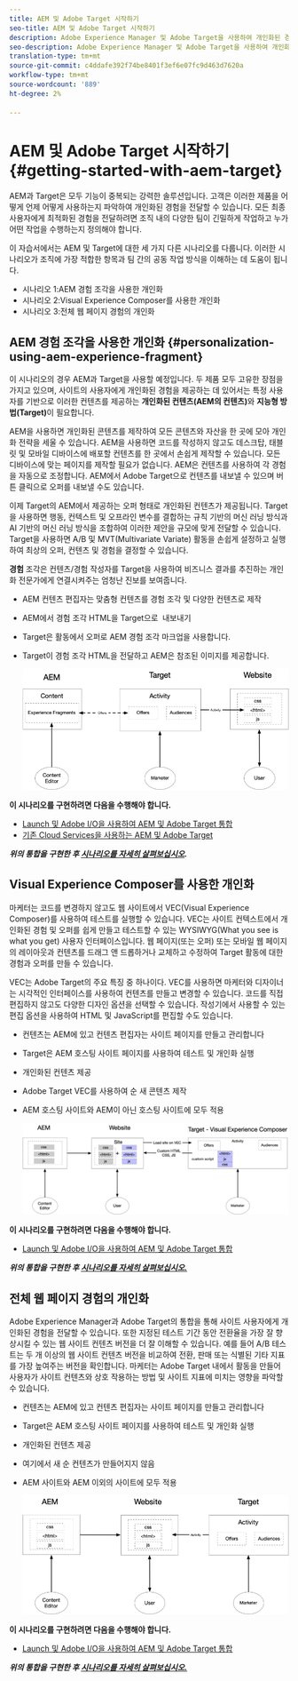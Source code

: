 ```yaml
---
title: AEM 및 Adobe Target 시작하기
seo-title: AEM 및 Adobe Target 시작하기
description: Adobe Experience Manager 및 Adobe Target을 사용하여 개인화된 경험을 제작 및 전달하는 방법을 보여주는 엔드 투 엔드 튜토리얼 이 튜토리얼에서는 전체 프로세스에 관여하는 다양한 성격과 이들이 어떻게 서로 공동 작업하는지에 대해서도 살펴봅니다
seo-description: Adobe Experience Manager 및 Adobe Target을 사용하여 개인화된 경험을 제작 및 전달하는 방법을 보여주는 엔드 투 엔드 튜토리얼 이 튜토리얼에서는 전체 프로세스에 관여하는 다양한 성격과 이들이 어떻게 서로 공동 작업하는지에 대해서도 살펴봅니다
translation-type: tm+mt
source-git-commit: c4ddafe392f74be8401f3ef6e07fc9d463d7620a
workflow-type: tm+mt
source-wordcount: '889'
ht-degree: 2%

---
```



# AEM 및 Adobe Target 시작하기 {#getting-started-with-aem-target}

AEM과 Target은 모두 기능이 중복되는 강력한 솔루션입니다. 고객은 이러한 제품을 어떻게 언제 어떻게 사용하는지 파악하여 개인화된 경험을 전달할 수 있습니다. 모든 최종 사용자에게 최적화된 경험을 전달하려면 조직 내의 다양한 팀이 긴밀하게 작업하고 누가 어떤 작업을 수행하는지 정의해야 합니다.

이 자습서에서는 AEM 및 Target에 대한 세 가지 다른 시나리오를 다룹니다. 이러한 시나리오가 조직에 가장 적합한 항목과 팀 간의 공동 작업 방식을 이해하는 데 도움이 됩니다.

* 시나리오 1:AEM 경험 조각을 사용한 개인화
* 시나리오 2:Visual Experience Composer를 사용한 개인화
* 시나리오 3:전체 웹 페이지 경험의 개인화

## AEM 경험 조각을 사용한 개인화 {#personalization-using-aem-experience-fragment}

이 시나리오의 경우 AEM과 Target을 사용할 예정입니다. 두 제품 모두 고유한 장점을 가지고 있으며, 사이트의 사용자에게 개인화된 경험을 제공하는 데 있어서는 특정 사용자를 기반으로 이러한 컨텐츠를 제공하는 **개인화된 컨텐츠(AEM의 컨텐츠)**&#x200B;와 **지능형 방법(Target)**&#x200B;이 필요합니다.

AEM을 사용하면 개인화된 콘텐츠를 제작하여 모든 콘텐츠와 자산을 한 곳에 모아 개인화 전략을 세울 수 있습니다. AEM을 사용하면 코드를 작성하지 않고도 데스크탑, 태블릿 및 모바일 디바이스에 배포할 컨텐츠를 한 곳에서 손쉽게 제작할 수 있습니다. 모든 디바이스에 맞는 페이지를 제작할 필요가 없습니다. AEM은 컨텐츠를 사용하여 각 경험을 자동으로 조정합니다. AEM에서 Adobe Target으로 컨텐츠를 내보낼 수 있으며 버튼 클릭으로 오퍼를 내보낼 수도 있습니다.

이제 Target의 AEM에서 제공하는 오퍼 형태로 개인화된 컨텐츠가 제공됩니다. Target을 사용하면 행동, 컨텍스트 및 오프라인 변수를 결합하는 규칙 기반의 머신 러닝 방식과 AI 기반의 머신 러닝 방식을 조합하여 이러한 제안을 규모에 맞게 전달할 수 있습니다.  Target을 사용하면 A/B 및 MVT(Multivariate Variate) 활동을 손쉽게 설정하고 실행하여 최상의 오퍼, 컨텐츠 및 경험을 결정할 수 있습니다.

**경험** 조각은 컨텐츠/경험 작성자를 Target을 사용하여 비즈니스 결과를 추진하는 개인화 전문가에게 연결시켜주는 엄청난 진보를 보여줍니다.

* AEM 컨텐츠 편집자는 맞춤형 컨텐츠를 경험 조각 및 다양한 컨텐츠로 제작
* AEM에서 경험 조각 HTML을 Target으로 &#x200B; 내보내기
* Target&#x200B;은 활동에서 오퍼로 AEM 경험 조각 마크업을 사용합니다.
* Target이 경험 조각 HTML을 전달하고 AEM은 참조된 이미지를 제공합니다.

   ![경험 조각 다이어그램을 사용한 개인화](assets/personalization-use-case-1/use-case-1-diagram.png)

**이 시나리오를 구현하려면 다음을 수행해야 합니다.**

* [Launch 및 Adobe I/O을 사용하여 AEM 및 Adobe Target 통합](./implementation.md#integrating-aem-target-options)
* [기존 Cloud Services을 사용하는 AEM 및 Adobe Target](./implementation.md#integrating-aem-target-options)

***위의 통합을 구현한 후  [시나리오를 자세히 살펴보십시오](./personalization-use-case-1.md).***

## Visual Experience Composer를 사용한 개인화

마케터는 코드를 변경하지 않고도 웹 사이트에서 VEC(Visual Experience Composer)를 사용하여 테스트를 실행할 수 있습니다. VEC는 사이트 컨텍스트에서 개인화된 경험 및 오퍼를 쉽게 만들고 테스트할 수 있는 WYSIWYG(What you see is what you get) 사용자 인터페이스입니다. 웹 페이지(또는 오퍼) 또는 모바일 웹 페이지의 레이아웃과 컨텐츠를 드래그 앤 드롭하거나 교체하고 수정하여 Target 활동에 대한 경험과 오퍼를 만들 수 있습니다.

VEC는 Adobe Target의 주요 특징 중 하나이다. VEC를 사용하면 마케터와 디자이너는 시각적인 인터페이스를 사용하여 컨텐츠를 만들고 변경할 수 있습니다. 코드를 직접 편집하지 않고도 다양한 디자인 옵션을 선택할 수 있습니다. 작성기에서 사용할 수 있는 편집 옵션을 사용하여 HTML 및 JavaScript를 편집할 수도 있습니다.

* 컨텐츠는 AEM에 있고 컨텐츠 편집자는 사이트 페이지를 만들고 관리합니다
* Target은 AEM 호스팅 사이트 페이지를 사용하여 테스트 및 개인화 실행
* 개인화된 컨텐츠 제공
* Adobe Target VEC를 사용하여 순 새 콘텐츠 제작
* AEM 호스팅 사이트와 AEM이 아닌 호스팅 사이트에 모두 적용

   ![Visual Experience Composer 다이어그램을 사용한 개인화](assets/personalization-use-case-3/use-case-diagram-3.png)

**이 시나리오를 구현하려면 다음을 수행해야 합니다.**

* [Launch 및 Adobe I/O을 사용하여 AEM 및 Adobe Target 통합](./implementation.md#integrating-aem-target-options)

***위의 통합을 구현한 후  [시나리오를 자세히 살펴보십시오.](./personalization-use-case-3.md)***

## 전체 웹 페이지 경험의 개인화

Adobe Experience Manager과 Adobe Target의 통합을 통해 사이트 사용자에게 개인화된 경험을 전달할 수 있습니다. 또한 지정된 테스트 기간 동안 전환율을 가장 잘 향상시킬 수 있는 웹 사이트 컨텐츠 버전을 더 잘 이해할 수 있습니다. 예를 들어 A/B 테스트는 두 개 이상의 웹 사이트 컨텐츠 버전을 비교하여 전환, 판매 또는 식별된 기타 지표를 가장 높여주는 버전을 확인합니다. 마케터는 Adobe Target 내에서 활동을 만들어 사용자가 사이트 컨텐츠와 상호 작용하는 방법 및 사이트 지표에 미치는 영향을 파악할 수 있습니다.

* 컨텐츠는 AEM에 있고 컨텐츠 편집자는 사이트 페이지를 만들고 관리합니다
* Target은 AEM 호스팅 사이트 페이지를 사용하여 테스트 및 개인화 실행
* 개인화된 컨텐츠 제공
* 여기에서 새 순 컨텐츠가 만들어지지 않음
* AEM 사이트와 AEM 이외의 사이트에 모두 적용

   ![다이어그램](assets/personalization-use-case-2/use-case-2-diagram.png)

**이 시나리오를 구현하려면 다음을 수행해야 합니다.**

* [Launch 및 Adobe I/O을 사용하여 AEM 및 Adobe Target 통합](./implementation.md#integrating-aem-target-options)

***위의 통합을 구현한 후  [시나리오를 자세히 살펴보십시오.](./personalization-use-case-2.md)***
